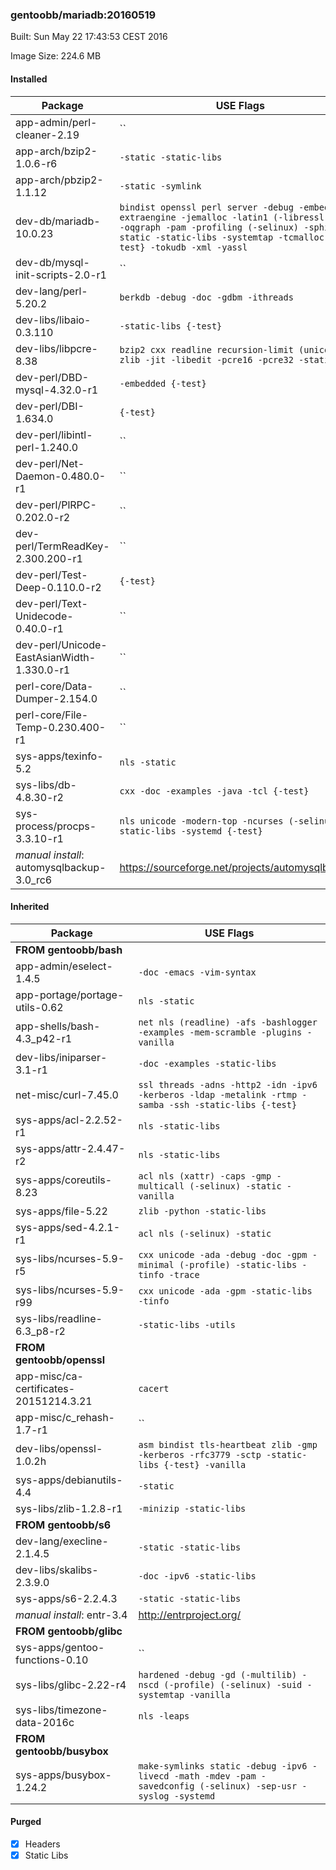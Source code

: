 ### gentoobb/mariadb:20160519
Built: Sun May 22 17:43:53 CEST 2016

Image Size: 224.6 MB
#### Installed
Package | USE Flags
--------|----------
app-admin/perl-cleaner-2.19 | ``
app-arch/bzip2-1.0.6-r6 | `-static -static-libs`
app-arch/pbzip2-1.1.12 | `-static -symlink`
dev-db/mariadb-10.0.23 | `bindist openssl perl server -debug -embedded -extraengine -jemalloc -latin1 (-libressl) -odbc -oqgraph -pam -profiling (-selinux) -sphinx -static -static-libs -systemtap -tcmalloc {-test} -tokudb -xml -yassl`
dev-db/mysql-init-scripts-2.0-r1 | ``
dev-lang/perl-5.20.2 | `berkdb -debug -doc -gdbm -ithreads`
dev-libs/libaio-0.3.110 | `-static-libs {-test}`
dev-libs/libpcre-8.38 | `bzip2 cxx readline recursion-limit (unicode) zlib -jit -libedit -pcre16 -pcre32 -static-libs`
dev-perl/DBD-mysql-4.32.0-r1 | `-embedded {-test}`
dev-perl/DBI-1.634.0 | `{-test}`
dev-perl/libintl-perl-1.240.0 | ``
dev-perl/Net-Daemon-0.480.0-r1 | ``
dev-perl/PlRPC-0.202.0-r2 | ``
dev-perl/TermReadKey-2.300.200-r1 | ``
dev-perl/Test-Deep-0.110.0-r2 | `{-test}`
dev-perl/Text-Unidecode-0.40.0-r1 | ``
dev-perl/Unicode-EastAsianWidth-1.330.0-r1 | ``
perl-core/Data-Dumper-2.154.0 | ``
perl-core/File-Temp-0.230.400-r1 | ``
sys-apps/texinfo-5.2 | `nls -static`
sys-libs/db-4.8.30-r2 | `cxx -doc -examples -java -tcl {-test}`
sys-process/procps-3.3.10-r1 | `nls unicode -modern-top -ncurses (-selinux) -static-libs -systemd {-test}`
*manual install*: automysqlbackup-3.0_rc6 | https://sourceforge.net/projects/automysqlbackup/
#### Inherited
Package | USE Flags
--------|----------
**FROM gentoobb/bash** |
app-admin/eselect-1.4.5 | `-doc -emacs -vim-syntax`
app-portage/portage-utils-0.62 | `nls -static`
app-shells/bash-4.3_p42-r1 | `net nls (readline) -afs -bashlogger -examples -mem-scramble -plugins -vanilla`
dev-libs/iniparser-3.1-r1 | `-doc -examples -static-libs`
net-misc/curl-7.45.0 | `ssl threads -adns -http2 -idn -ipv6 -kerberos -ldap -metalink -rtmp -samba -ssh -static-libs {-test}`
sys-apps/acl-2.2.52-r1 | `nls -static-libs`
sys-apps/attr-2.4.47-r2 | `nls -static-libs`
sys-apps/coreutils-8.23 | `acl nls (xattr) -caps -gmp -multicall (-selinux) -static -vanilla`
sys-apps/file-5.22 | `zlib -python -static-libs`
sys-apps/sed-4.2.1-r1 | `acl nls (-selinux) -static`
sys-libs/ncurses-5.9-r5 | `cxx unicode -ada -debug -doc -gpm -minimal (-profile) -static-libs -tinfo -trace`
sys-libs/ncurses-5.9-r99 | `cxx unicode -ada -gpm -static-libs -tinfo`
sys-libs/readline-6.3_p8-r2 | `-static-libs -utils`
**FROM gentoobb/openssl** |
app-misc/ca-certificates-20151214.3.21 | `cacert`
app-misc/c_rehash-1.7-r1 | ``
dev-libs/openssl-1.0.2h | `asm bindist tls-heartbeat zlib -gmp -kerberos -rfc3779 -sctp -static-libs {-test} -vanilla`
sys-apps/debianutils-4.4 | `-static`
sys-libs/zlib-1.2.8-r1 | `-minizip -static-libs`
**FROM gentoobb/s6** |
dev-lang/execline-2.1.4.5 | `-static -static-libs`
dev-libs/skalibs-2.3.9.0 | `-doc -ipv6 -static-libs`
sys-apps/s6-2.2.4.3 | `-static -static-libs`
*manual install*: entr-3.4 | http://entrproject.org/
**FROM gentoobb/glibc** |
sys-apps/gentoo-functions-0.10 | ``
sys-libs/glibc-2.22-r4 | `hardened -debug -gd (-multilib) -nscd (-profile) (-selinux) -suid -systemtap -vanilla`
sys-libs/timezone-data-2016c | `nls -leaps`
**FROM gentoobb/busybox** |
sys-apps/busybox-1.24.2 | `make-symlinks static -debug -ipv6 -livecd -math -mdev -pam -savedconfig (-selinux) -sep-usr -syslog -systemd`
#### Purged
- [x] Headers
- [x] Static Libs
